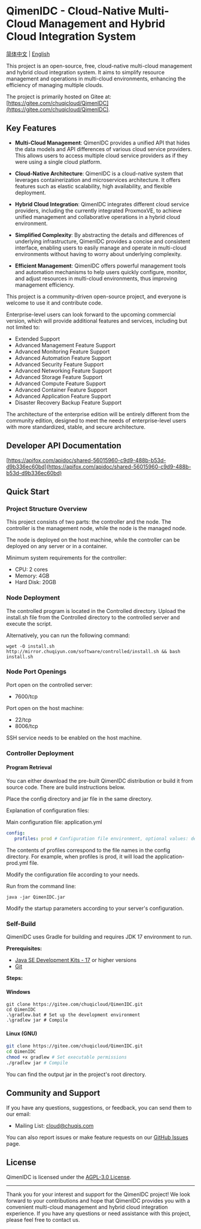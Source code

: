 # QimenIDC - Cloud-Native Multi-Cloud Management and Hybrid Cloud Integration System

[简体中文](./README.md) | [English](./README.en.md)

This project is an open-source, free, cloud-native multi-cloud management and hybrid cloud integration system. It aims to simplify resource management and operations in multi-cloud environments, enhancing the efficiency of managing multiple clouds.

The project is primarily hosted on Gitee at: [https://gitee.com/chuqicloud/QimenIDC](https://gitee.com/chuqicloud/QimenIDC).

## Key Features

- **Multi-Cloud Management**: QimenIDC provides a unified API that hides the data models and API differences of various cloud service providers. This allows users to access multiple cloud service providers as if they were using a single cloud platform.

- **Cloud-Native Architecture**: QimenIDC is a cloud-native system that leverages containerization and microservices architecture. It offers features such as elastic scalability, high availability, and flexible deployment.

- **Hybrid Cloud Integration**: QimenIDC integrates different cloud service providers, including the currently integrated ProxmoxVE, to achieve unified management and collaborative operations in a hybrid cloud environment.

- **Simplified Complexity**: By abstracting the details and differences of underlying infrastructure, QimenIDC provides a concise and consistent interface, enabling users to easily manage and operate in multi-cloud environments without having to worry about underlying complexity.

- **Efficient Management**: QimenIDC offers powerful management tools and automation mechanisms to help users quickly configure, monitor, and adjust resources in multi-cloud environments, thus improving management efficiency.

This project is a community-driven open-source project, and everyone is welcome to use it and contribute code.

Enterprise-level users can look forward to the upcoming commercial version, which will provide additional features and services, including but not limited to:

- Extended Support
- Advanced Management Feature Support
- Advanced Monitoring Feature Support
- Advanced Automation Feature Support
- Advanced Security Feature Support
- Advanced Networking Feature Support
- Advanced Storage Feature Support
- Advanced Compute Feature Support
- Advanced Container Feature Support
- Advanced Application Feature Support
- Disaster Recovery Backup Feature Support

The architecture of the enterprise edition will be entirely different from the community edition, designed to meet the needs of enterprise-level users with more standardized, stable, and secure architecture.

## Developer API Documentation

[https://apifox.com/apidoc/shared-56015960-c9d9-488b-b53d-d9b336ec60bd](https://apifox.com/apidoc/shared-56015960-c9d9-488b-b53d-d9b336ec60bd)

## Quick Start

### Project Structure Overview

This project consists of two parts: the controller and the node. The controller is the management node, while the node is the managed node.

The node is deployed on the host machine, while the controller can be deployed on any server or in a container.

Minimum system requirements for the controller:

- CPU: 2 cores
- Memory: 4GB
- Hard Disk: 20GB

### Node Deployment

The controlled program is located in the Controlled directory. Upload the install.sh file from the Controlled directory to the controlled server and execute the script.

Alternatively, you can run the following command:

```shell
wget -O install.sh http://mirror.chuqiyun.com/software/controlled/install.sh && bash install.sh
```

### Node Port Openings

Port open on the controlled server:

- 7600/tcp

Port open on the host machine:

- 22/tcp
- 8006/tcp

SSH service needs to be enabled on the host machine.

### Controller Deployment

#### Program Retrieval

You can either download the pre-built QimenIDC distribution or build it from source code. There are build instructions below.

Place the config directory and jar file in the same directory.

Explanation of configuration files:

Main configuration file: application.yml

```yaml
config:
   profiles: prod # Configuration file environment, optional values: dev, prod, test
```

The contents of profiles correspond to the file names in the config directory. For example, when profiles is prod, it will load the application-prod.yml file.

Modify the configuration file according to your needs.

Run from the command line:

```shell
java -jar QimenIDC.jar
```

Modify the startup parameters according to your server's configuration.

### Self-Build

QimenIDC uses Gradle for building and requires JDK 17 environment to run.

**Prerequisites:**

- [Java SE Development Kits - 17](https://www.oracle.com/java/technologies/javase/jdk17-archive-downloads.html) or higher versions
- [Git](https://git-scm.com/downloads)

**Steps:**

#### Windows

```shell
git clone https://gitee.com/chuqicloud/QimenIDC.git
cd QimenIDC
.\gradlew.bat # Set up the development environment
.\gradlew jar # Compile
```

#### Linux (GNU)

```bash
git clone https://gitee.com/chuqicloud/QimenIDC.git
cd QimenIDC
chmod +x gradlew # Set executable permissions
./gradlew jar # Compile
```

You can find the output jar in the project's root directory.

## Community and Support

If you have any questions, suggestions, or feedback, you can send them to our email:

- Mailing List: cloud@chuqis.com

You can also report issues or make feature requests on our [GitHub Issues](https://github.com/your-username/QimenIDC/issues) page.

## License

QimenIDC is licensed under the [AGPL-3.0 License](https://www.gnu.org/licenses/agpl-3.0.html).

---

Thank you for your interest and support for the QimenIDC project! We look forward to your contributions and hope that QimenIDC provides you with a convenient multi-cloud management and hybrid cloud integration experience. If you have any questions or need assistance with this project, please feel free to contact us.